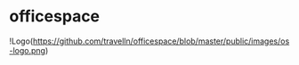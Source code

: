 # officespace

!Logo(https://github.com/travelln/officespace/blob/master/public/images/os-logo.png)
